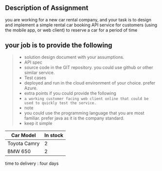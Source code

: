 ## Description of Assignment
you are working for a new car rental company, 
and your task is to design and implement a simple rental car booking API service for customers 
(using the mobile app, or web client)
to reserve a car for a period of time

## your job is to provide the following
> - solution design document with your assumptions. 
> - API spec
> - source code in the GIT repository. you could use github or other similar service. 
> - Test cases
> - deployed and run in the cloud environment of your choice. prefer Azure. 
> - extra points if you could provide the following
> - `a working customer facing web client online that could be used to quickly test the service.` 
> - note
> - you could use the programming language that you are most familiar. prefer java as it is the company standard.
> - keep it simple

| Car Model | In stock |
| --- | --- |
| Toyota Camry | 2 |
| BMW 650 | 2 |

time to delivery : four days

 